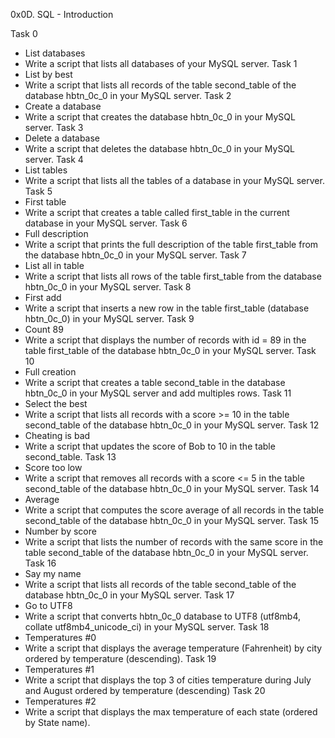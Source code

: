 0x0D. SQL - Introduction

Task 0
 -  List databases
 - Write a script that lists all databases of your MySQL server.
Task 1
 - List by best
 - Write a script that lists all records of the table second_table of the database hbtn_0c_0 in your MySQL server.
Task 2
 -  Create a database
 - Write a script that creates the database hbtn_0c_0 in your MySQL server.
Task 3
 - Delete a database
 - Write a script that deletes the database hbtn_0c_0 in your MySQL server.
Task 4
 -  List tables
 - Write a script that lists all the tables of a database in your MySQL server. 
Task 5
 - First table
 - Write a script that creates a table called first_table in the current database in your MySQL server.
Task 6
 - Full description
 - Write a script that prints the full description of the table first_table from the database hbtn_0c_0 in your MySQL server.
Task 7
 - List all in table
 - Write a script that lists all rows of the table first_table from the database hbtn_0c_0 in your MySQL server.
Task 8
 - First add
 - Write a script that inserts a new row in the table first_table (database hbtn_0c_0) in your MySQL server.
Task 9
 -  Count 89
 - Write a script that displays the number of records with id = 89 in the table first_table of the database hbtn_0c_0 in your MySQL server.
Task 10
 -  Full creation
 -  Write a script that creates a table second_table in the database hbtn_0c_0 in your MySQL server and add multiples rows.
Task 11
 - Select the best
 - Write a script that lists all records with a score >= 10 in the table second_table of the database hbtn_0c_0 in your MySQL server.
Task 12
 - Cheating is bad
 - Write a script that updates the score of Bob to 10 in the table second_table.
Task 13
 -  Score too low
 - Write a script that removes all records with a score <= 5 in the table second_table of the database hbtn_0c_0 in your MySQL server.
Task 14
 - Average
 - Write a script that computes the score average of all records in the table second_table of the database hbtn_0c_0 in your MySQL server.
Task 15
 - Number by score
 - Write a script that lists the number of records with the same score in the table second_table of the database hbtn_0c_0 in your MySQL server.
Task 16
 - Say my name
 - Write a script that lists all records of the table second_table of the database hbtn_0c_0 in your MySQL server.
Task 17
 - Go to UTF8
 - Write a script that converts hbtn_0c_0 database to UTF8 (utf8mb4, collate utf8mb4_unicode_ci) in your MySQL server.
Task 18
 - Temperatures #0
 - Write a script that displays the average temperature (Fahrenheit) by city ordered by temperature (descending).
Task 19
 - Temperatures #1
 - Write a script that displays the top 3 of cities temperature during July and August ordered by temperature (descending)
Task 20
 - Temperatures #2
 - Write a script that displays the max temperature of each state (ordered by State name).
